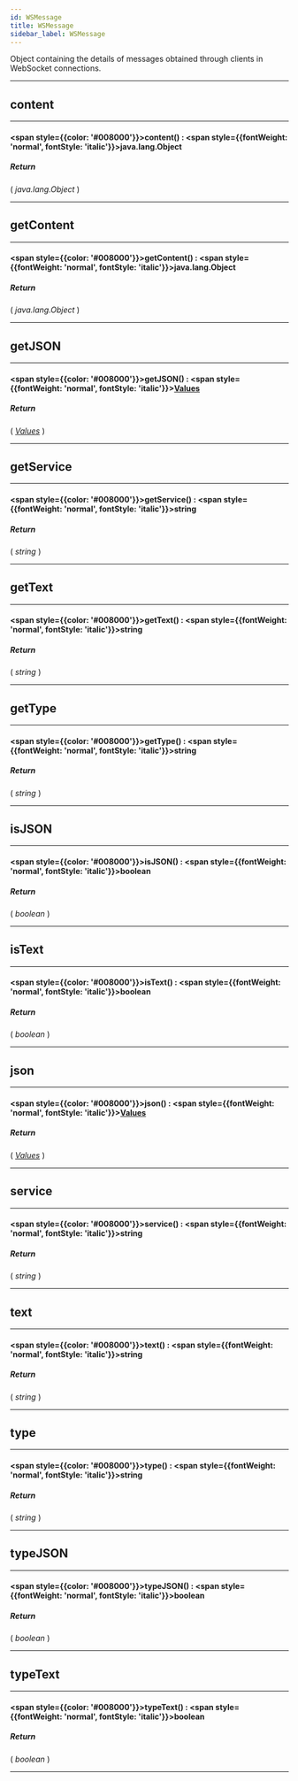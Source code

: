 ```yaml
---
id: WSMessage
title: WSMessage
sidebar_label: WSMessage
---
```


Object containing the details of messages obtained through clients in WebSocket connections.

---

## content

---

#### <span style={{color: '#008000'}}>content</span>() : <span style={{fontWeight: 'normal', fontStyle: 'italic'}}>java.lang.Object</span>
##### Return

( _java.lang.Object_ )


---

## getContent

---

#### <span style={{color: '#008000'}}>getContent</span>() : <span style={{fontWeight: 'normal', fontStyle: 'italic'}}>java.lang.Object</span>
##### Return

( _java.lang.Object_ )


---

## getJSON

---

#### <span style={{color: '#008000'}}>getJSON</span>() : <span style={{fontWeight: 'normal', fontStyle: 'italic'}}>[Values](../objects/Values)</span>
##### Return

( _[Values](../objects/Values)_ )


---

## getService

---

#### <span style={{color: '#008000'}}>getService</span>() : <span style={{fontWeight: 'normal', fontStyle: 'italic'}}>string</span>
##### Return

( _string_ )


---

## getText

---

#### <span style={{color: '#008000'}}>getText</span>() : <span style={{fontWeight: 'normal', fontStyle: 'italic'}}>string</span>
##### Return

( _string_ )


---

## getType

---

#### <span style={{color: '#008000'}}>getType</span>() : <span style={{fontWeight: 'normal', fontStyle: 'italic'}}>string</span>
##### Return

( _string_ )


---

## isJSON

---

#### <span style={{color: '#008000'}}>isJSON</span>() : <span style={{fontWeight: 'normal', fontStyle: 'italic'}}>boolean</span>
##### Return

( _boolean_ )


---

## isText

---

#### <span style={{color: '#008000'}}>isText</span>() : <span style={{fontWeight: 'normal', fontStyle: 'italic'}}>boolean</span>
##### Return

( _boolean_ )


---

## json

---

#### <span style={{color: '#008000'}}>json</span>() : <span style={{fontWeight: 'normal', fontStyle: 'italic'}}>[Values](../objects/Values)</span>
##### Return

( _[Values](../objects/Values)_ )


---

## service

---

#### <span style={{color: '#008000'}}>service</span>() : <span style={{fontWeight: 'normal', fontStyle: 'italic'}}>string</span>
##### Return

( _string_ )


---

## text

---

#### <span style={{color: '#008000'}}>text</span>() : <span style={{fontWeight: 'normal', fontStyle: 'italic'}}>string</span>
##### Return

( _string_ )


---

## type

---

#### <span style={{color: '#008000'}}>type</span>() : <span style={{fontWeight: 'normal', fontStyle: 'italic'}}>string</span>
##### Return

( _string_ )


---

## typeJSON

---

#### <span style={{color: '#008000'}}>typeJSON</span>() : <span style={{fontWeight: 'normal', fontStyle: 'italic'}}>boolean</span>
##### Return

( _boolean_ )


---

## typeText

---

#### <span style={{color: '#008000'}}>typeText</span>() : <span style={{fontWeight: 'normal', fontStyle: 'italic'}}>boolean</span>
##### Return

( _boolean_ )


---

